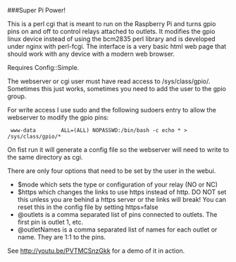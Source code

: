 ###Super Pi Power!

This is a perl cgi that is meant to run on the Raspberry Pi and turns gpio pins on and off to control relays attached to outlets. 
It modifies the gpio linux device instead of using the bcm2835 perl library and is developed under nginx with perl-fcgi.
The interface is a very basic html web page that should work with any device with a modern web browser. 

Requires Config::Simple.

The webserver or cgi user must have read access to /sys/class/gpio/. Sometimes this just works, sometimes you need to add the user to the gpio group.

For write access I use sudo and the following sudoers entry to allow the webserver to modify the gpio pins:

     www-data        ALL=(ALL) NOPASSWD:/bin/bash -c echo * > /sys/class/gpio/*

On fist run it will generate a config file so the webserver will need to write to the same directory as cgi.

There are only four options that need to be set by the user in the webui.
* $mode which sets the type or configuration of your relay (NO or NC)
* $https which changes the links to use https instead of http. DO NOT set this unless you are behind a https server or the links will break! You can reset this in the config file by setting https=false
* @outlets is a comma separated list of pins connected to outlets. The first pin is outlet 1, etc. 
* @outletNames is a comma separated list of names for each outlet or name. They are 1:1 to the pins. 


See http://youtu.be/PVTMCSnzGkk for a demo of it in action. 

